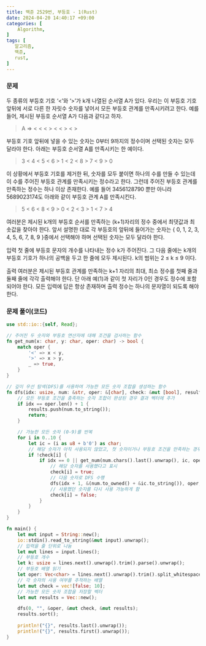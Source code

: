 ```yaml
---
title: 백준 2529번, 부등호 - 1(Rust)
date: 2024-04-20 14:40:17 +09:00
categories: [
    Algorithm,
]
tags: [
   알고리즘,
   백준,
   rust,
]
---
```



### 문제
두 종류의 부등호 기호 ‘<’와 ‘>’가 k개 나열된 순서열 A가 있다. 우리는 이 부등호 기호 앞뒤에 서로 다른 한 자릿수 숫자를 넣어서 모든 부등호 관계를 만족시키려고 한다. 예를 들어, 제시된 부등호 순서열 A가 다음과 같다고 하자.

<blockquote>
A ⇒ < < < > < < > < >
</blockquote>


부등호 기호 앞뒤에 넣을 수 있는 숫자는 0부터 9까지의 정수이며 선택된 숫자는 모두 달라야 한다. 아래는 부등호 순서열 A를 만족시키는 한 예이다.

<blockquote>
3 < 4 < 5 < 6 > 1 < 2 < 8 > 7 < 9 > 0
</blockquote>



이 상황에서 부등호 기호를 제거한 뒤, 숫자를 모두 붙이면 하나의 수를 만들 수 있는데 이 수를 주어진 부등호 관계를 만족시키는 정수라고 한다. 그런데 주어진 부등호 관계를 만족하는 정수는 하나 이상 존재한다. 예를 들어 3456128790 뿐만 아니라 5689023174도 아래와 같이 부등호 관계 A를 만족시킨다.

<blockquote>
5 < 6 < 8 < 9 > 0 < 2 < 3 > 1 < 7 > 4
</blockquote>


여러분은 제시된 k개의 부등호 순서를 만족하는 (k+1)자리의 정수 중에서 최댓값과 최솟값을 찾아야 한다. 앞서 설명한 대로 각 부등호의 앞뒤에 들어가는 숫자는 { 0, 1, 2, 3, 4, 5, 6, 7, 8, 9 }중에서 선택해야 하며 선택된 숫자는 모두 달라야 한다.

입력
첫 줄에 부등호 문자의 개수를 나타내는 정수 k가 주어진다. 그 다음 줄에는 k개의 부등호 기호가 하나의 공백을 두고 한 줄에 모두 제시된다. k의 범위는 2 ≤ k ≤ 9 이다.

출력
여러분은 제시된 부등호 관계를 만족하는 k+1 자리의 최대, 최소 정수를 첫째 줄과 둘째 줄에 각각 출력해야 한다. 단 아래 예(1)과 같이 첫 자리가 0인 경우도 정수에 포함되어야 한다. 모든 입력에 답은 항상 존재하며 출력 정수는 하나의 문자열이 되도록 해야 한다.


### 문제 풀이(코드)

```rust
use std::io::{self, Read};

// 주어진 두 숫자와 부등호 연산자에 대해 조건을 검사하는 함수
fn get_num(x: char, y: char, oper: char) -> bool {
    match oper {
        '<' => x < y,
        '>' => x > y,
        _ => true,
    }
}

// 깊이 우선 탐색(DFS)를 사용하여 가능한 모든 숫자 조합을 생성하는 함수
fn dfs(idx: usize, num: &str, oper: &[char], check: &mut [bool], results: &mut Vec<String>) {
    // 모든 부등호 조건을 충족하는 숫자 조합이 완성된 경우 결과 벡터에 추가
    if idx == oper.len() + 1 {
        results.push(num.to_string()); 
        return;
    }

    // 가능한 모든 숫자 (0-9)를 반복
    for i in 0..10 {
        let ic = (i as u8 + b'0') as char; 
        // 해당 숫자가 아직 사용되지 않았고, 첫 숫자이거나 부등호 조건을 만족하는 경우
        if !check[i] {
            if idx == 0 || get_num(num.chars().last().unwrap(), ic, oper[idx - 1]) {
                // 해당 숫자를 사용했다고 표시
                check[i] = true; 
                // 다음 숫자로 DFS 수행
                dfs(idx + 1, &(num.to_owned() + &ic.to_string()), oper, check, results); 
                // 사용했던 숫자를 다시 사용 가능하게 함
                check[i] = false; 
            }
        }
    }
}

fn main() {
    let mut input = String::new();
    io::stdin().read_to_string(&mut input).unwrap();
    // 입력을 줄 단위로 나눔
    let mut lines = input.lines();
    // 부등호 개수
    let k: usize = lines.next().unwrap().trim().parse().unwrap(); 
    // 부등호 배열 읽기
    let oper: Vec<char> = lines.next().unwrap().trim().split_whitespace().map(|x| x.chars().next().unwrap()).collect(); 
    // 각 숫자의 사용 여부를 추적하는 배열
    let mut check = vec![false; 10]; 
    // 가능한 모든 숫자 조합을 저장할 벡터
    let mut results = Vec::new(); 

    dfs(0, "", &oper, &mut check, &mut results); 
    results.sort();
    
    println!("{}", results.last().unwrap());
    println!("{}", results.first().unwrap());
}

```